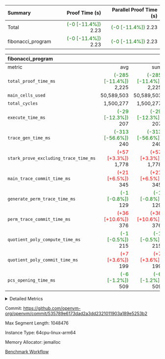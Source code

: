| Summary | Proof Time (s) | Parallel Proof Time (s) |
|:---|---:|---:|
| Total | <span style='color: green'>(-0 [-11.4%])</span> 2.23 | <span style='color: green'>(-0 [-11.4%])</span> 2.23 |
| fibonacci_program | <span style='color: green'>(-0 [-11.4%])</span> 2.23 | <span style='color: green'>(-0 [-11.4%])</span> 2.23 |


| fibonacci_program |||||
|:---|---:|---:|---:|---:|
|metric|avg|sum|max|min|
| `total_proof_time_ms ` | <span style='color: green'>(-285 [-11.4%])</span> 2,225 | <span style='color: green'>(-285 [-11.4%])</span> 2,225 | <span style='color: green'>(-285 [-11.4%])</span> 2,225 | <span style='color: green'>(-285 [-11.4%])</span> 2,225 |
| `main_cells_used     ` |  50,589,503 |  50,589,503 |  50,589,503 |  50,589,503 |
| `total_cycles        ` |  1,500,277 |  1,500,277 |  1,500,277 |  1,500,277 |
| `execute_time_ms     ` | <span style='color: green'>(-29 [-12.3%])</span> 207 | <span style='color: green'>(-29 [-12.3%])</span> 207 | <span style='color: green'>(-29 [-12.3%])</span> 207 | <span style='color: green'>(-29 [-12.3%])</span> 207 |
| `trace_gen_time_ms   ` | <span style='color: green'>(-313 [-56.6%])</span> 240 | <span style='color: green'>(-313 [-56.6%])</span> 240 | <span style='color: green'>(-313 [-56.6%])</span> 240 | <span style='color: green'>(-313 [-56.6%])</span> 240 |
| `stark_prove_excluding_trace_time_ms` | <span style='color: red'>(+57 [+3.3%])</span> 1,778 | <span style='color: red'>(+57 [+3.3%])</span> 1,778 | <span style='color: red'>(+57 [+3.3%])</span> 1,778 | <span style='color: red'>(+57 [+3.3%])</span> 1,778 |
| `main_trace_commit_time_ms` | <span style='color: red'>(+21 [+6.5%])</span> 345 | <span style='color: red'>(+21 [+6.5%])</span> 345 | <span style='color: red'>(+21 [+6.5%])</span> 345 | <span style='color: red'>(+21 [+6.5%])</span> 345 |
| `generate_perm_trace_time_ms` | <span style='color: green'>(-1 [-0.8%])</span> 129 | <span style='color: green'>(-1 [-0.8%])</span> 129 | <span style='color: green'>(-1 [-0.8%])</span> 129 | <span style='color: green'>(-1 [-0.8%])</span> 129 |
| `perm_trace_commit_time_ms` | <span style='color: red'>(+36 [+10.6%])</span> 376 | <span style='color: red'>(+36 [+10.6%])</span> 376 | <span style='color: red'>(+36 [+10.6%])</span> 376 | <span style='color: red'>(+36 [+10.6%])</span> 376 |
| `quotient_poly_compute_time_ms` | <span style='color: green'>(-1 [-0.5%])</span> 215 | <span style='color: green'>(-1 [-0.5%])</span> 215 | <span style='color: green'>(-1 [-0.5%])</span> 215 | <span style='color: green'>(-1 [-0.5%])</span> 215 |
| `quotient_poly_commit_time_ms` | <span style='color: red'>(+7 [+3.6%])</span> 199 | <span style='color: red'>(+7 [+3.6%])</span> 199 | <span style='color: red'>(+7 [+3.6%])</span> 199 | <span style='color: red'>(+7 [+3.6%])</span> 199 |
| `pcs_opening_time_ms ` | <span style='color: green'>(-6 [-1.2%])</span> 509 | <span style='color: green'>(-6 [-1.2%])</span> 509 | <span style='color: green'>(-6 [-1.2%])</span> 509 | <span style='color: green'>(-6 [-1.2%])</span> 509 |



<details>
<summary>Detailed Metrics</summary>

| group | num_segments | keygen_time_ms | commit_exe_time_ms |
| --- | --- | --- | --- |
| fibonacci_program | 1 | 282 | 5 | 

| group | air_name | quotient_deg | interactions | constraints |
| --- | --- | --- | --- | --- |
| fibonacci_program | AccessAdapterAir<16> | 2 | 5 | 12 | 
| fibonacci_program | AccessAdapterAir<2> | 2 | 5 | 12 | 
| fibonacci_program | AccessAdapterAir<32> | 2 | 5 | 12 | 
| fibonacci_program | AccessAdapterAir<4> | 2 | 5 | 12 | 
| fibonacci_program | AccessAdapterAir<8> | 2 | 5 | 12 | 
| fibonacci_program | BitwiseOperationLookupAir<8> | 2 | 2 | 4 | 
| fibonacci_program | MemoryMerkleAir<8> | 2 | 4 | 39 | 
| fibonacci_program | PersistentBoundaryAir<8> | 2 | 3 | 7 | 
| fibonacci_program | PhantomAir | 2 | 3 | 5 | 
| fibonacci_program | Poseidon2PeripheryAir<BabyBearParameters>, 1> | 2 | 1 | 286 | 
| fibonacci_program | ProgramAir | 1 | 1 | 4 | 
| fibonacci_program | RangeTupleCheckerAir<2> | 1 | 1 | 4 | 
| fibonacci_program | Rv32HintStoreAir | 2 | 18 | 28 | 
| fibonacci_program | VariableRangeCheckerAir | 1 | 1 | 4 | 
| fibonacci_program | VmAirWrapper<Rv32BaseAluAdapterAir, BaseAluCoreAir<4, 8> | 2 | 20 | 37 | 
| fibonacci_program | VmAirWrapper<Rv32BaseAluAdapterAir, LessThanCoreAir<4, 8> | 2 | 18 | 40 | 
| fibonacci_program | VmAirWrapper<Rv32BaseAluAdapterAir, ShiftCoreAir<4, 8> | 2 | 24 | 91 | 
| fibonacci_program | VmAirWrapper<Rv32BranchAdapterAir, BranchEqualCoreAir<4> | 2 | 11 | 20 | 
| fibonacci_program | VmAirWrapper<Rv32BranchAdapterAir, BranchLessThanCoreAir<4, 8> | 2 | 13 | 35 | 
| fibonacci_program | VmAirWrapper<Rv32CondRdWriteAdapterAir, Rv32JalLuiCoreAir> | 2 | 10 | 18 | 
| fibonacci_program | VmAirWrapper<Rv32JalrAdapterAir, Rv32JalrCoreAir> | 2 | 16 | 20 | 
| fibonacci_program | VmAirWrapper<Rv32LoadStoreAdapterAir, LoadSignExtendCoreAir<4, 8> | 2 | 18 | 33 | 
| fibonacci_program | VmAirWrapper<Rv32LoadStoreAdapterAir, LoadStoreCoreAir<4> | 2 | 17 | 40 | 
| fibonacci_program | VmAirWrapper<Rv32MultAdapterAir, DivRemCoreAir<4, 8> | 2 | 25 | 84 | 
| fibonacci_program | VmAirWrapper<Rv32MultAdapterAir, MulHCoreAir<4, 8> | 2 | 24 | 31 | 
| fibonacci_program | VmAirWrapper<Rv32MultAdapterAir, MultiplicationCoreAir<4, 8> | 2 | 19 | 19 | 
| fibonacci_program | VmAirWrapper<Rv32RdWriteAdapterAir, Rv32AuipcCoreAir> | 2 | 12 | 14 | 
| fibonacci_program | VmConnectorAir | 2 | 5 | 11 | 

| group | air_name | segment | rows | prep_cols | perm_cols | main_cols | cells |
| --- | --- | --- | --- | --- | --- | --- | --- |
| fibonacci_program | AccessAdapterAir<8> | 0 | 128 |  | 16 | 17 | 4,224 | 
| fibonacci_program | BitwiseOperationLookupAir<8> | 0 | 65,536 | 3 | 8 | 2 | 655,360 | 
| fibonacci_program | MemoryMerkleAir<8> | 0 | 512 |  | 16 | 32 | 24,576 | 
| fibonacci_program | PersistentBoundaryAir<8> | 0 | 128 |  | 12 | 20 | 4,096 | 
| fibonacci_program | PhantomAir | 0 | 1 |  | 12 | 6 | 18 | 
| fibonacci_program | Poseidon2PeripheryAir<BabyBearParameters>, 1> | 0 | 256 |  | 8 | 300 | 78,848 | 
| fibonacci_program | ProgramAir | 0 | 8,192 |  | 8 | 10 | 147,456 | 
| fibonacci_program | RangeTupleCheckerAir<2> | 0 | 524,288 | 2 | 8 | 1 | 4,718,592 | 
| fibonacci_program | Rv32HintStoreAir | 0 | 4 |  | 44 | 32 | 304 | 
| fibonacci_program | VariableRangeCheckerAir | 0 | 262,144 | 2 | 8 | 1 | 2,359,296 | 
| fibonacci_program | VmAirWrapper<Rv32BaseAluAdapterAir, BaseAluCoreAir<4, 8> | 0 | 1,048,576 |  | 52 | 36 | 92,274,688 | 
| fibonacci_program | VmAirWrapper<Rv32BaseAluAdapterAir, LessThanCoreAir<4, 8> | 0 | 524,288 |  | 40 | 37 | 40,370,176 | 
| fibonacci_program | VmAirWrapper<Rv32BranchAdapterAir, BranchEqualCoreAir<4> | 0 | 262,144 |  | 28 | 26 | 14,155,776 | 
| fibonacci_program | VmAirWrapper<Rv32BranchAdapterAir, BranchLessThanCoreAir<4, 8> | 0 | 8 |  | 32 | 32 | 512 | 
| fibonacci_program | VmAirWrapper<Rv32CondRdWriteAdapterAir, Rv32JalLuiCoreAir> | 0 | 131,072 |  | 28 | 18 | 6,029,312 | 
| fibonacci_program | VmAirWrapper<Rv32JalrAdapterAir, Rv32JalrCoreAir> | 0 | 32 |  | 36 | 28 | 2,048 | 
| fibonacci_program | VmAirWrapper<Rv32LoadStoreAdapterAir, LoadStoreCoreAir<4> | 0 | 128 |  | 52 | 41 | 11,904 | 
| fibonacci_program | VmAirWrapper<Rv32RdWriteAdapterAir, Rv32AuipcCoreAir> | 0 | 16 |  | 28 | 20 | 768 | 
| fibonacci_program | VmConnectorAir | 0 | 2 | 1 | 16 | 5 | 42 | 

| group | segment | trace_gen_time_ms | total_proof_time_ms | total_cycles | total_cells | stark_prove_excluding_trace_time_ms | quotient_poly_compute_time_ms | quotient_poly_commit_time_ms | perm_trace_commit_time_ms | pcs_opening_time_ms | main_trace_commit_time_ms | main_cells_used | generate_perm_trace_time_ms | execute_time_ms |
| --- | --- | --- | --- | --- | --- | --- | --- | --- | --- | --- | --- | --- | --- | --- |
| fibonacci_program | 0 | 240 | 2,225 | 1,500,277 | 160,837,996 | 1,778 | 215 | 199 | 376 | 509 | 345 | 50,589,503 | 129 | 207 | 

| group | segment | trace_height_constraint | weighted_sum | threshold |
| --- | --- | --- | --- | --- |
| fibonacci_program | 0 | 0 | 3,932,542 | 2,013,265,921 | 
| fibonacci_program | 0 | 1 | 10,749,400 | 2,013,265,921 | 
| fibonacci_program | 0 | 2 | 1,966,271 | 2,013,265,921 | 
| fibonacci_program | 0 | 3 | 10,749,532 | 2,013,265,921 | 
| fibonacci_program | 0 | 4 | 1,664 | 2,013,265,921 | 
| fibonacci_program | 0 | 5 | 640 | 2,013,265,921 | 
| fibonacci_program | 0 | 6 | 7,209,100 | 2,013,265,921 | 
| fibonacci_program | 0 | 7 |  | 2,013,265,921 | 
| fibonacci_program | 0 | 8 | 35,535,101 | 2,013,265,921 | 

</details>


Commit: https://github.com/openvm-org/openvm/commit/535789e6173dad2a3dd2321011903a189e5253b2

Max Segment Length: 1048476

Instance Type: 64cpu-linux-arm64

Memory Allocator: jemalloc

[Benchmark Workflow](https://github.com/openvm-org/openvm/actions/runs/15326410801)
